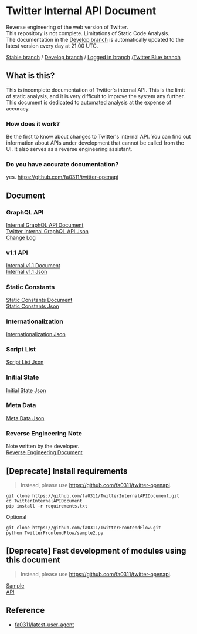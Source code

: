 # Twitter Internal API Document

Reverse engineering of the web version of Twitter.  
This repository is not complete. Limitations of Static Code Analysis.  
The documentation in the [Develop branch](https://github.com/fa0311/TwitterInternalAPIDocument/tree/develop) is automatically updated to the latest version every day at 21:00 UTC.

[Stable branch](https://github.com/fa0311/TwitterInternalAPIDocument/tree/master)  /  [Develop branch](https://github.com/fa0311/TwitterInternalAPIDocument/tree/develop)  /  [Logged in branch](https://github.com/fa0311/TwitterInternalAPIDocument/tree/twitter-login)  /[Twitter Blue branch](https://github.com/fa0311/TwitterInternalAPIDocument/tree/twitter-blue)  

## What is this?
This is incomplete documentation of Twitter's internal API.
This is the limit of static analysis, and it is very difficult to improve the system any further.
This document is dedicated to automated analysis at the expense of accuracy.

### How does it work?
Be the first to know about changes to Twitter's internal API.
You can find out information about APIs under development that cannot be called from the UI.
It also serves as a reverse engineering assistant.

### Do you have accurate documentation?
yes.
<https://github.com/fa0311/twitter-openapi>

## Document

### GraphQL API

[Internal GraphQL API Document](./docs/markdown/GraphQL.md)  
[Twitter Internal GraphQL API Json](./docs/json/GraphQL.json)  
[Change Log](./docs/markdown/ChangeLog.md)

### v1.1 API

[Internal v1.1 Document](./docs/markdown/v1.1.md)  
[Internal v1.1 Json](./docs/json/v1.1.json)  

### Static Constants

[Static Constants Document](./docs/markdown/FreezeObject.md)  
[Static Constants Json](./docs/json/FreezeObject.json)  

### Internationalization

[Internationalization Json](./docs/json/i18n)  

### Script List

[Script List Json](./docs/json/ScriptLoadJson.json)  

### Initial State

[Initial State Json](./docs/json/InitialState.json)  

### Meta Data

[Meta Data Json](./docs/json/MetaData.json)  

### Reverse Engineering Note

Note written by the developer.  
[Reverse Engineering Document](./docs/markdown/RE.md)  

## [Deprecate] Install requirements

> Instead, please use <https://github.com/fa0311/twitter-openapi>.

```shell
git clone https://github.com/fa0311/TwitterInternalAPIDocument.git
cd TwitterInternalAPIDocument
pip install -r requirements.txt
```

Optional

```shell
git clone https://github.com/fa0311/TwitterFrontendFlow.git
python TwitterFrontendFlow/sample2.py
```

## [Deprecate] Fast development of modules using this document

> Instead, please use <https://github.com/fa0311/twitter-openapi>.

[Sample](./sample.py)  
[API](./docs/json/API.json)  

## Reference

- [fa0311/latest-user-agent](https://github.com/fa0311/latest-user-agent)
